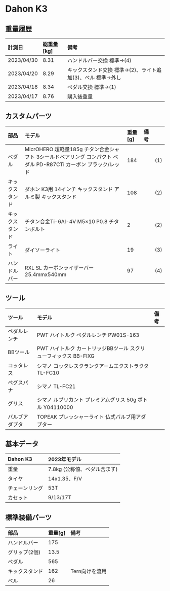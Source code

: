 # Dahon K3

## 重量履歴

|計測日|総重量[kg]|備考|
|:---|:---|:---|
|2023/04/30|8.31|ハンドルバー交換 標準→(4)|
|2023/04/20|8.29|キックスタンド交換 標準→(2)、ライト追加(3)、ベル 標準→外し|
|2023/04/18|8.34|ペダル交換 標準→(1)|
|2023/04/17|8.76|購入後重量|

## カスタムパーツ

|部品|モデル|重量[g]|備考||
|:---|:---|:---|:---|:---|
|ペダル|MicrOHERO 超軽量185g チタン合金シャフト 3シールドベアリング コンパクト ペダル PD-R87CTi カーボン ブラック/レッド|184||(1)|
|キックスタンド|ダホン K3用 14インチ キックスタンド アルミ製 キックスタンド|108||(2)|
|キックスタンド|チタン合金Ti-6Al-4V M5×10 P0.8 チタンボルト|2||(2)|
|ライト|ダイソーライト|19||(3)
|ハンドルバー|RXL SL カーボンライザーバー 25.4mmx540mm|97||(4)

## ツール
|ツール|モデル|備考|
|:---|:---|:---|
|ペダルレンチ|PWT ハイトルク ペダルレンチ PW01S-163||
|BBツール|PWT ハイトルク カートリッジBBツール スクリューフィックス BB-FIXG||
|コッタレス|シマノ コッタレスクランクアームエクストラクタ TL-FC10||
|ペグスパナ|シマノ TL-FC21|
|グリス|シマノ ルブリカント プレミアムグリス 50g ボトル Y04110000||
|バルブアダプタ|TOPEAK プレッシャーライト 仏式バルブ用アダプター||

## 基本データ

|Dahon K3|2023年モデル|
|:---|:---|
|重量|7.8kg (公称値、べダル含まず)|
|タイヤ|14x1.35、F/V|
|チェーンリング|53T|
|カセット|9/13/17T|

## 標準装備パーツ
|部品|重量[g]|備考|
|:---|:---|:---|
|ハンドルバー|175||
|グリップ(2個)|13.5||
|ペダル|565||
|キックスタンド|162|Tern向けを流用|
|ベル|26||
